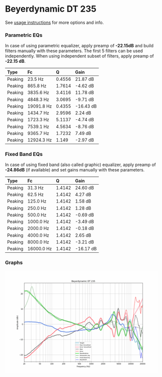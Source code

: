 # Beyerdynamic DT 235
See [usage instructions](https://github.com/jaakkopasanen/AutoEq#usage) for more options and info.

### Parametric EQs
In case of using parametric equalizer, apply preamp of **-22.15dB** and build filters manually
with these parameters. The first 5 filters can be used independently.
When using independent subset of filters, apply preamp of **-22.15 dB**.

| Type    | Fc         |      Q | Gain      |
|:--------|:-----------|:-------|:----------|
| Peaking | 23.5 Hz    | 0.4556 | 21.87 dB  |
| Peaking | 865.8 Hz   | 1.7614 | -4.62 dB  |
| Peaking | 3835.6 Hz  | 3.4116 | 11.78 dB  |
| Peaking | 4848.3 Hz  | 3.0695 | -9.71 dB  |
| Peaking | 19091.8 Hz | 0.4355 | -16.43 dB |
| Peaking | 1434.7 Hz  | 2.9596 | 2.24 dB   |
| Peaking | 1723.3 Hz  | 5.1137 | -4.74 dB  |
| Peaking | 7539.1 Hz  | 4.5634 | -8.76 dB  |
| Peaking | 9365.7 Hz  | 1.7232 | 7.49 dB   |
| Peaking | 12924.3 Hz | 1.149  | -2.97 dB  |

### Fixed Band EQs
In case of using fixed band (also called graphic) equalizer, apply preamp of **-24.86dB**
(if available) and set gains manually with these parameters.

| Type    | Fc         |      Q | Gain      |
|:--------|:-----------|:-------|:----------|
| Peaking | 31.3 Hz    | 1.4142 | 24.60 dB  |
| Peaking | 62.5 Hz    | 1.4142 | 4.27 dB   |
| Peaking | 125.0 Hz   | 1.4142 | 1.58 dB   |
| Peaking | 250.0 Hz   | 1.4142 | 1.28 dB   |
| Peaking | 500.0 Hz   | 1.4142 | -0.69 dB  |
| Peaking | 1000.0 Hz  | 1.4142 | -3.49 dB  |
| Peaking | 2000.0 Hz  | 1.4142 | -0.18 dB  |
| Peaking | 4000.0 Hz  | 1.4142 | 2.65 dB   |
| Peaking | 8000.0 Hz  | 1.4142 | -3.21 dB  |
| Peaking | 16000.0 Hz | 1.4142 | -16.17 dB |

### Graphs
![](./Beyerdynamic%20DT%20235.png)